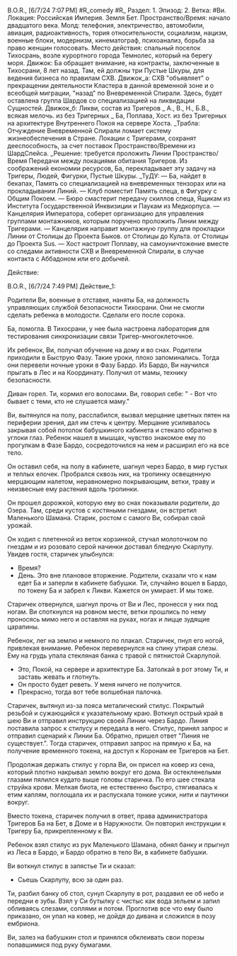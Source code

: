 B.O.R., [6/7/24 7:07 PM]
#R_comedy #R_ 
Раздел: 1.
Эпизод: 2.
Ветка: #Ви.
Локация: Российская Империя. Земля Бет.
Пространство/Время: начало двадцатого века.
Молд: телефония, электричество, автомобили, авиация, радиоактивность, тория относительности, социализм, нацизм, военные блоки, модернизм, кинематограф, психоанализ, борьба за право женщин голосовать.
Место действия: спальный поселок Тихосрань, возле курортного города Темнолес, который на берегу моря.
Движок: Ба обращает внимание, на контракты, заключенные в Тихосрани, 8 лет назад. Там, ей должны три Пустые Шкуры, для ведения бизнеса по правилам СХВ.
Движок_а: СХВ "объявляет" о прекращении деятельности Кластера в данной временной зоне и о всеобщей миграции, "назад" по Вневременной Спирали. Здесь, будет оставлена группа Шардов со специализацией на ликвидации Сущностей.
Движок_б: Ликви, состав 
из Тригеров _ А., В., Н., Б.В., всякая мелочь.
из без Тригерных _ Ба, Поплава, Хост.
из без Тригерных на архитектуре Внутреннего Покоя на сервере Хоста.
_Трабла: Отчуждение Вневременной Спирали ломает систему жизнеобеспечения в Стране. Локации с Тригерами, сохранят дееспособность, за счет поставок Пространство/Времени из ШардСпейса. 
_Решение: требуется проложить Линии Пространство/Время Передачи между локациями обитания Тригеров. Из соображений економии ресурсов, Ба, перекладывает эту задачу на Тригеры, Людей, Фигурки, Пустые Шкуры.
_ТуДУ: 
— Ба, найдет в бекапах, Память со специализацией на вневременных тензорах или на прокладывании Линий. 
— Клуб поместит Память спеца, в Фигурку с Общим Покоем.
— Бюро смастерит передачу скиллов спеца, Ящикам из Института Государственной Инквизиции и Паукам из Медкорпуса.
— Канцелярия Императора, соберет организацию для управления группами монтажников, которым поручено проложить Линии между Тригерами.
— Канцелярия направит монтажную группу для прокладки Линии 
от Столицы до Проекта Быков.
от Столицы до Культа.
от Столицы до Проекта Sus.
— Хост настроит Поплаву, на самоуничтожение вместе со следами активности СХВ и Вневременной Спирали, в случае контакта с Аббадоном или его добычей.

Действие:

B.O.R., [6/7/24 7:49 PM]
Действие_1:

Родители Ви, военные в отставке, наняты Ба, на должность управляющих службой безопасности Тихосрани. Они не смогли сделать ребенка в молодости. Сделали его после сорока. 

Ба, помогла. 
В Тихосрани, у нее была настроена лаборатория для тестирования синхронизации связи Тригер-многоклеточное. 

Их ребенок, Ви, получал обучение на дому и во снах. Родители приходили в Быструю Фазу. Такие уроки, плохо запоминались. Тогда они перевели ночные уроки в Фазу Бардо. Из Бардо, Ви научился прыгать в Лес и на Координату. Получил от мамы, технику безопасности.

Диван горел. Ти, кормил его волосами. Ви, говорил себе: " - Вот что бывает с теми, кто не слушается маму."

Ви, вытянулся на полу, расслабился, вызвал мерцание цветных пятен на периферии зрения, дал им стечь к центру. Мерцание усиливалось закрывая собой потолок бабушкиного кабинета и стекало обратно в углоки глаз. Ребенок нашел в мышцах, чувство знакомое ему по прогулкам в Фазе Бардо, сосредоточился на нем и расширил его на все тело. 

Он оставил себя, на полу в кабинете, шагнул через Бардо, в мир густых и теплых елочек. Пробрался сквозь них, на тропинку освещенную мерцающим налетом, неравномерно покрывающим, ветки, траву и неизвесные ему растения вдоль тропинки.

Он прошел дорожкой, которую ему во снах показывали родители, до Озера. Там, среди кустов с костяными гнездами, он встретил Маленького Шамана. Старик, ростом с самого Ви, собирал свой урожай. 

Он ходил с плетенной из веток корзинкой, стучал молоточком по гнездам и из розовато серой начинки доставал бледную Скарлупу. Увидев гостя, старичек улыбнулся:
- Время?
- День. Это вне плановое вторжение. Родители, сказали что к нам едет Ба и заперли в кабинете бабушки. Ти, случайно вошел в Бардо, по токену Ба и забрел к Ликви. Кажется он умирает. И мы тоже.

Старичек отвернулся, шагнул прочь от Ви и Лес, пронесся у них под ногам. Ви споткнулся на ровном месте, ветки прошлись по нему проносясь мимо него и оставляя на руках, ногах и лицце зудящие царапины.

Ребенок, лег на землю и немного по плакал. Старичек, пнул его ногой, привлекая внимание. Ребенок перевернулся на спину утирая слезы. Ему на грудь упала стекляная банка с травой с пятнистой Скарлупой.

- Это, Покой, на сервере и архитектуре Ба. Затолкай в рот этому Ти, и заставь жевать и глотнуть.
- Он просто будет реветь. У меня ничего не получится.
- Прекрасно, тогда вот тебе волшебная палочка.

Старичек, вытянул из-за пояса металический стилус. Покрытый резьбой и сужающийся к указательному краю. Воткнул острый край в шею Ви и отправил инструкцию своей Линии через Бардо. Линия поставила запрос к стилусу и передала в него. Стилус, принял запрос и отправил сценарий к Линии Ба. Обратно, пришел ответ "Линия не существует.". Тогда старичек, отправил запрос на прямую к Ба, на получение временного токена, на доступ к Коронам ее Тригеров на Бет. 

Продолжая держать стилус у горла Ви, он присел на ковер из сена, который плотно накрывал землю вокруг его дома. Ви остекленелыми глазами пялился кудато выше головы старичка. По его шее стекала струйка крови. Мелкая биота, не естественно быстро, стягивалась к етим каплям, поглощала их и распускала тонкие усики, нити и паутинки вокруг.

Вместо токена, старичек получил в ответ, права администратора Тригеров Ба на Бет, в Доме и в Наружности. Он повторил инструкции к Тригеру Ба, прикрепленному к Ви. 

Ребенок взял стилус из рук Маленького Шамана, обнял банку и прыгнул из Леса в Бардо, и Бардо обратно в тело Ви, в кабинете бабушки.

Ви воткнул стилус в запястье Ти и сказал:
- Сьешь Скарлупу, всю за один раз. 

Ти, разбил банку об стол, сунул Скарлупу в рот, раздавил ее об небо и передни е зубы. Взял у Си бутылку с чистыс как вода зельем и запил обливаясь слезами, соплями и потом. Проглотив все что ему было приказано, он упал на ковер, не дойдя до дивана и сложился в позу ембриона.

Ви, залез на бабушкин стол и принялся обклеивать свои порезы попавшимися под руку бумагами.

